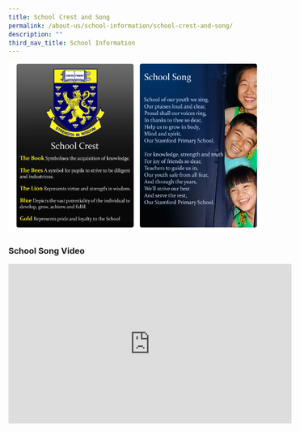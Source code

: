 ```yaml
---
title: School Crest and Song
permalink: /about-us/school-information/school-crest-and-song/
description: ""
third_nav_title: School Information
---
```

![](/images/img_schcrest_song.png)

### School Song Video

<iframe width="560" height="315" src="https://www.youtube.com/embed/dDAtKTvl0A4?start=3" title="YouTube video player" frameborder="0" allow="accelerometer; autoplay; clipboard-write; encrypted-media; gyroscope; picture-in-picture" allowfullscreen></iframe>
